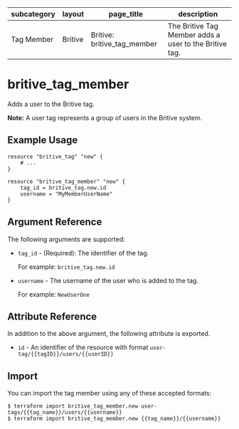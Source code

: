 | subcategory  | layout    | page_title                    | description                                            |
| ------------ | --------- | ----------------------------- | ------------------------------------------------------ |
| Tag Member   | Britive   | Britive: britive_tag_member   | The Britive Tag Member adds a user to the Britive tag. |

# britive\_tag\_member

Adds a user to the Britive tag.

**Note:** A user tag represents a group of users in the Britive system.

## Example Usage

```hcl
resource "britive_tag" "new" {
    # ...
}

resource "britive_tag_member" "new" {
    tag_id = britive_tag.new.id
    username = "MyMemberUserName"
}
```

## Argument Reference

The following arguments are supported:

* `tag_id` - (Required): The identifier of the tag.

  For example: `britive_tag.new.id`

* `username` - The username of the user who is added to the tag.

  For example: `NewUserOne`

## Attribute Reference

In addition to the above argument, the following attribute is exported.

* `id` - An identifier of the resource with format `user-tag/{{tagID}}/users/{{userID}}`

## Import

You can import the tag member using any of these accepted formats:

```
$ terraform import britive_tag_member.new user-tags/{{tag_name}}/users/{{username}}
$ terraform import britive_tag_member.new {{tag_name}}/{{username}}
```